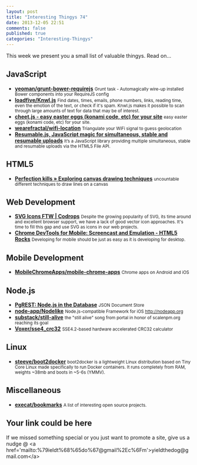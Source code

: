 ```yaml
--- 
layout: post 
title: "Interesting Thingys 74" 
date: 2013-12-05 22:51
comments: false 
published: true 
categories: "Interesting-Thingys" 
--- 
```

This week we present you a small list of valuable thingys. Read on…

<!-- More -->

## JavaScript

- **[yeoman/grunt-bower-requirejs](https://github.com/yeoman/grunt-bower-requirejs)**
    <small>Grunt task - Automagically wire-up installed Bower components into your RequireJS config </small>
- **[loadfive/Knwl.js](https://github.com/loadfive/Knwl.js)**
    <small>Find dates, times, emails, phone numbers, links, reading time, even the emotion of the text, or check if it's spam. Knwl.js makes it possible to scan through large amounts of text for data that may be of interest.</small>
- **[cheet.js - easy easter eggs (konami code, etc) for your site](http://namuol.github.io/cheet.js/)**
    <small>easy easter eggs (konami code, etc) for your site. </small>
- **[wearefractal/wifi-location](https://github.com/wearefractal/wifi-location)**
    <small>Triangulate your WiFi signal to guess geolocation</small>
- **[Resumable.js, JavaScript magic for simultaneous, stable and resumable uploads](http://resumablejs.com/)**
    <small>It’s a JavaScript library providing multiple simultaneous, stable and resumable uploads via the HTML5 File API.</small>
 
## HTML5

- **[Perfection kills » Exploring canvas drawing techniques](http://perfectionkills.com/exploring-canvas-drawing-techniques/)**
    <small>uncountable different techniques to draw lines on a canvas</small>
 
## Web Development

- **[SVG Icons FTW | Codrops](http://tympanus.net/codrops/2013/11/27/svg-icons-ftw/)**
    <small>Despite the growing popularity of SVG, its time around and excellent browser support, we have a lack of good vector icon approaches. It's time to fill this gap and use SVG as icons in our web projects.</small>
- **[Chrome DevTools for Mobile: Screencast and Emulation - HTML5 Rocks](http://www.html5rocks.com/en/tutorials/developertools/mobile/)**
    <small>Developing for mobile should be just as easy as it is developing for desktop.</small>
 
## Mobile Development

- **[MobileChromeApps/mobile-chrome-apps](https://github.com/MobileChromeApps/mobile-chrome-apps)**
    <small>Chrome apps on Android and iOS</small>
 
## Node.js

- **[PgREST: Node.js in the Database](http://pgre.st/)**
    <small>JSON Document Store</small>
- **[node-app/Nodelike](https://github.com/node-app/Nodelike)**
    <small>Node.js-compatible Framework for iOS http://nodeapp.org</small>
- **[substack/still-alive](https://github.com/substack/still-alive)**
    <small>the "still alive" song from portal in honor of scalenpm.org reaching its goal</small>
- **[Voxer/sse4_crc32](https://github.com/Voxer/sse4_crc32)**
    <small>SSE4.2-based hardware accelerated CRC32 calculator</small>
 
## Linux

- **[steeve/boot2docker](https://github.com/steeve/boot2docker)**
    <small>boot2docker is a lightweight Linux distribution based on Tiny Core Linux made specifically to run Docker containers. It runs completely from RAM, weights ~38mb and boots in ~5-6s (YMMV).</small>
 
## Miscellaneous

- **[execat/bookmarks](https://github.com/execat/bookmarks)**
    <small>A list of interesting open source projects.</small>
 
## Your link could be here

If we missed something special or you just want to promote a site, give us a nudge @ &lt;a href='&#109;&#97;&#105;&#108;t&#111;&#58;%7&#57;&#105;eld&#116;%68%65do%67&#64;gmail&#37;2&#69;c&#37;6&#70;m'&gt;y&#105;eldt&#104;&#101;dog&#64;&#103;mail&#46;&#99;&#111;m&lt;/a&gt;

